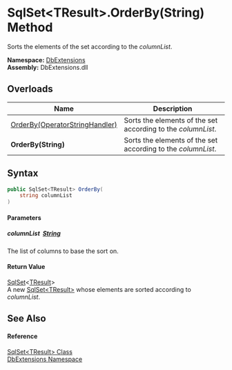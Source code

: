 SqlSet&lt;TResult>.OrderBy(String) Method
=========================================
Sorts the elements of the set according to the *columnList*.
  
**Namespace:** [DbExtensions][1]  
**Assembly:** DbExtensions.dll

Overloads
---------

| Name                                | Description                                                  |
| ----------------------------------- | ------------------------------------------------------------ |
| [OrderBy(OperatorStringHandler)][2] | Sorts the elements of the set according to the *columnList*. |
| **OrderBy(String)**                 | Sorts the elements of the set according to the *columnList*. |


Syntax
------

```csharp
public SqlSet<TResult> OrderBy(
	string columnList
)
```

#### Parameters

##### *columnList*  [String][3]
The list of columns to base the sort on.

#### Return Value
[SqlSet][4]&lt;[TResult][4]>  
A new [SqlSet&lt;TResult>][4] whose elements are sorted according to *columnList*.

See Also
--------

#### Reference
[SqlSet&lt;TResult> Class][4]  
[DbExtensions Namespace][1]  

[1]: ../README.md
[2]: OrderBy.md
[3]: https://learn.microsoft.com/dotnet/api/system.string
[4]: README.md